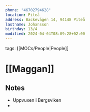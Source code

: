 ```yaml
---
phone: "46702794628"
location: Piteå
address: Backevägen 14, 94148 Piteå
lastname: Johansson
birthday: 13/4
modified: 2024-04-04T08:09:28+02:00
---
```


tags: [[MOCs/People|People]]

# [[Maggan]]

## Notes

- Uppvuxen i Bergsviken
-
